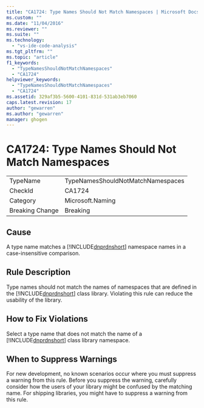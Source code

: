 ```yaml
---
title: "CA1724: Type Names Should Not Match Namespaces | Microsoft Docs"
ms.custom: ""
ms.date: "11/04/2016"
ms.reviewer: ""
ms.suite: ""
ms.technology: 
  - "vs-ide-code-analysis"
ms.tgt_pltfrm: ""
ms.topic: "article"
f1_keywords: 
  - "TypeNamesShouldNotMatchNamespaces"
  - "CA1724"
helpviewer_keywords: 
  - "TypeNamesShouldNotMatchNamespaces"
  - "CA1724"
ms.assetid: 329af3b5-5600-4101-831d-531ab3eb7060
caps.latest.revision: 17
author: "gewarren"
ms.author: "gewarren"
manager: ghogen
---
```

# CA1724: Type Names Should Not Match Namespaces
|||  
|-|-|  
|TypeName|TypeNamesShouldNotMatchNamespaces|  
|CheckId|CA1724|  
|Category|Microsoft.Naming|  
|Breaking Change|Breaking|  
  
## Cause  
 A type name matches a [!INCLUDE[dnprdnshort](../code-quality/includes/dnprdnshort_md.md)] namespace names in a case-insensitive comparison.  
  
## Rule Description  
 Type names should not match the names of namespaces that are defined in the [!INCLUDE[dnprdnshort](../code-quality/includes/dnprdnshort_md.md)] class library. Violating this rule can reduce the usability of the library.  
  
## How to Fix Violations  
 Select a type name that does not match the name of a [!INCLUDE[dnprdnshort](../code-quality/includes/dnprdnshort_md.md)] class library namespace.  
  
## When to Suppress Warnings  
 For new development, no known scenarios occur where you must suppress a warning from this rule. Before you suppress the warning, carefully consider how the users of your library might be confused by the matching name. For shipping libraries, you might have to suppress a warning from this rule.